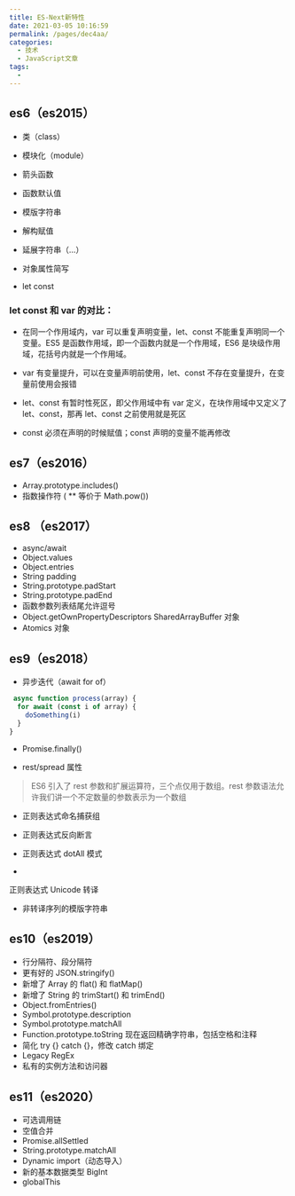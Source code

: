 ```yaml
---
title: ES-Next新特性
date: 2021-03-05 10:16:59
permalink: /pages/dec4aa/
categories:
  - 技术
  - JavaScript文章
tags:
  - 
---
```

## es6（es2015）
- 类（class）

- 模块化（module）

- 箭头函数

- 函数默认值

- 模版字符串

- 解构赋值

- 延展字符串（...）

- 对象属性简写

- let const

### let const 和 var 的对比：

- 在同一个作用域内，var 可以重复声明变量，let、const 不能重复声明同一个变量。ES5 是函数作用域，即一个函数内就是一个作用域，ES6 是块级作用域，花括号内就是一个作用域。

- var 有变量提升，可以在变量声明前使用，let、const 不存在变量提升，在变量前使用会报错

- let、const 有暂时性死区，即父作用域中有 var 定义，在块作用域中又定义了 
let、const，那再 let、const 之前使用就是死区

- const 必须在声明的时候赋值；const 声明的变量不能再修改

## es7（es2016）
- Array.prototype.includes()
- 指数操作符 ( ** 等价于 Math.pow())
## es8 （es2017）
- async/await
- Object.values
- Object.entries
- String padding
- String.prototype.padStart
- String.prototype.padEnd
- 函数参数列表结尾允许逗号
- Object.getOwnPropertyDescriptors
SharedArrayBuffer 对象
- Atomics 对象
## es9（es2018）
- 异步迭代（await for of）

```js
 async function process(array) {
  for await (const i of array) {
    doSomething(i)
  }
}
```
- Promise.finally()

- rest/spread 属性

>ES6 引入了 rest 参数和扩展运算符，三个点仅用于数组。rest 参数语法允许我们讲一个不定数量的参数表示为一个数组

- 正则表达式命名捕获组

- 正则表达式反向断言

- 正则表达式 dotAll 模式
- 
正则表达式 Unicode 转译

- 非转译序列的模版字符串

## es10（es2019）
- 行分隔符、段分隔符
- 更有好的 JSON.stringify()
- 新增了 Array 的 flat() 和 flatMap()
- 新增了 String 的 trimStart() 和 trimEnd()
- Object.fromEntries()
- Symbol.prototype.description
- Symbol.prototype.matchAll
- Function.prototype.toString 现在返回精确字符串，包括空格和注释
- 简化 try {} catch {}，修改 catch 绑定
- Legacy RegEx
- 私有的实例方法和访问器
## es11（es2020）
- 可选调用链
- 空值合并
- Promise.allSettled
- String.prototype.matchAll
- Dynamic import（动态导入）
- 新的基本数据类型 BigInt
- globalThis